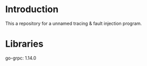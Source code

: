 # Introduction

This a repository for a unnamed tracing & fault injection program.

# Libraries

go-grpc: 1.14.0
